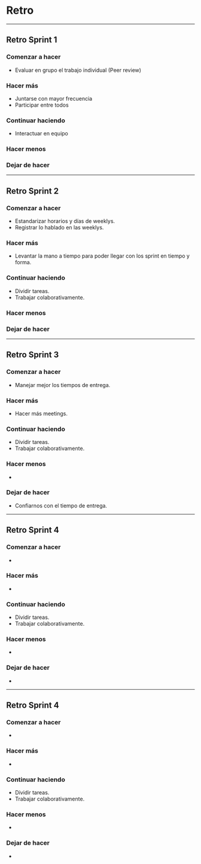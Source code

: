 # Retro
-----------------------------------------------

## Retro Sprint 1

### Comenzar a hacer
- Evaluar en grupo el trabajo individual (Peer review)

### Hacer más
- Juntarse con mayor frecuencia
- Participar entre todos 

### Continuar haciendo
- Interactuar en equipo 

### Hacer menos

### Dejar de hacer

-----------------------------------------------

## Retro Sprint 2

### Comenzar a hacer
- Estandarizar horarios y días de weeklys.
- Registrar lo hablado en las weeklys.

### Hacer más
- Levantar la mano a tiempo para poder llegar con los sprint en tiempo y forma. 

### Continuar haciendo
- Dividir tareas.
- Trabajar colaborativamente.

### Hacer menos

### Dejar de hacer

-----------------------------------------------

## Retro Sprint 3

### Comenzar a hacer
- Manejar mejor los tiempos de entrega.

### Hacer más
- Hacer más meetings.

### Continuar haciendo
- Dividir tareas.
- Trabajar colaborativamente.

### Hacer menos
- 

### Dejar de hacer
- Confiarnos con el tiempo de entrega.

-----------------------------------------------

## Retro Sprint 4

### Comenzar a hacer
- 

### Hacer más
- 

### Continuar haciendo
- Dividir tareas.
- Trabajar colaborativamente.

### Hacer menos
- 

### Dejar de hacer
- 

-----------------------------------------------

## Retro Sprint 4

### Comenzar a hacer
- 

### Hacer más
- 

### Continuar haciendo
- Dividir tareas.
- Trabajar colaborativamente.

### Hacer menos
- 

### Dejar de hacer
- 